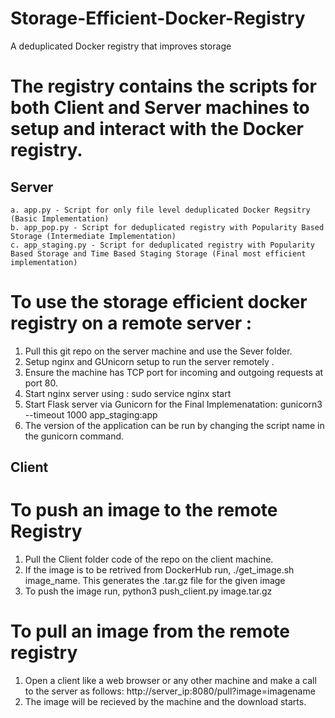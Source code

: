# Storage-Efficient-Docker-Registry
A deduplicated Docker registry that improves storage

# The registry contains the scripts for both Client and Server machines to setup and interact with the Docker registry.
## Server
    a. app.py - Script for only file level deduplicated Docker Regsitry (Basic Implementation)
    b. app_pop.py - Script for deduplicated registry with Popularity Based Storage (Intermediate Implementation)
    c. app_staging.py - Script for deduplicated registry with Popularity Based Storage and Time Based Staging Storage (Final most efficient implementation)
# To use the storage efficient docker registry on a remote server :
1. Pull this git repo on the server machine and use the Sever folder.
2. Setup nginx and GUnicorn setup to run the server remotely .
3. Ensure the machine has TCP port for incoming and outgoing requests at port 80.
4. Start nginx server using : sudo service nginx start
5. Start Flask server via Gunicorn for the Final Implemenatation: gunicorn3 --timeout 1000 app_staging:app
6. The version of the application can be run by changing the script name in the gunicorn command.


## Client
# To push an image to the remote Registry
1. Pull the Client folder code of the repo on the client machine. 
2. If the image is to be retrived from DockerHub run, ./get_image.sh image_name. This generates the .tar.gz file for the given image
2. To push the image run, python3 push_client.py image.tar.gz

# To pull an image from the remote registry
1. Open a client like a web browser or any other machine and make a call to the server as follows:
    http://server_ip:8080/pull?image=imagename
2. The image will be recieved by the machine and the download starts.
